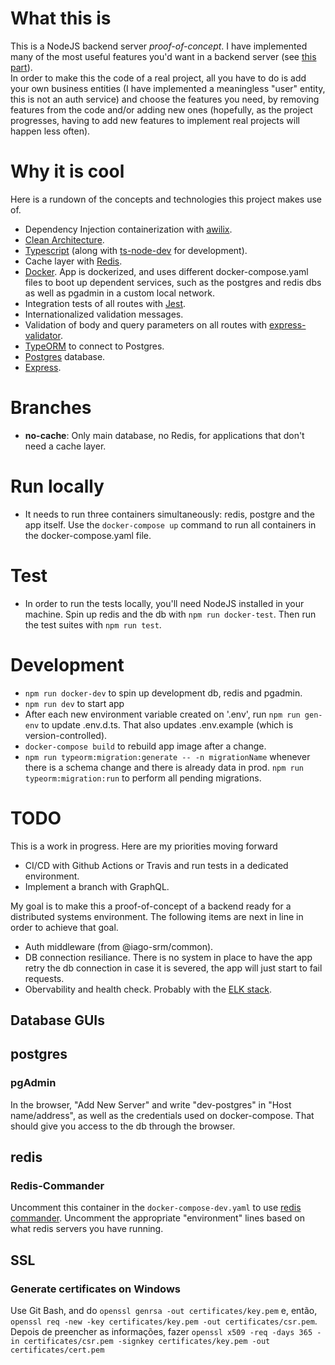 # What this is

This is a NodeJS backend server _proof-of-concept_. I have implemented many of the most useful features you'd want in a backend server (see [this part](#why-it-is-cool)).  
In order to make this the code of a real project, all you have to do is add your own business entities (I have implemented a meaningless "user" entity, this is not an auth service) and choose the features you need, by removing features from the code and/or adding new ones (hopefully, as the project progresses, having to add new features to implement real projects will happen less often).

# Why it is cool

Here is a rundown of the concepts and technologies this project makes use of.

- Dependency Injection containerization with [awilix](https://github.com/jeffijoe/awilix).
- [Clean Architecture](https://blog.cleancoder.com/uncle-bob/2012/08/13/the-clean-architecture.html).
- [Typescript](https://www.typescriptlang.org/) (along with [ts-node-dev](https://www.npmjs.com/package/ts-node-dev) for development).
- Cache layer with [Redis](https://redis.io/).
- [Docker](https://www.docker.com/). App is dockerized, and uses different docker-compose.yaml files to boot up dependent services, such as the postgres and redis dbs as well as pgadmin in a custom local network.
- Integration tests of all routes with [Jest](https://jestjs.io/).
- Internationalized validation messages.
- Validation of body and query parameters on all routes with [express-validator](https://express-validator.github.io/docs/).
- [TypeORM](https://typeorm.io/#/) to connect to Postgres.
- [Postgres](https://www.postgresql.org/) database.
- [Express](https://expressjs.com/).

# Branches

- **no-cache**: Only main database, no Redis, for applications that don't need a cache layer.

# Run locally

- It needs to run three containers simultaneously: redis, postgre and the app itself. Use the `docker-compose up` command to run all containers in the docker-compose.yaml file.

# Test

- In order to run the tests locally, you'll need NodeJS installed in your machine. Spin up redis and the db with `npm run docker-test`. Then run the test suites with `npm run test`.

# Development

- `npm run docker-dev` to spin up development db, redis and pgadmin.
- `npm run dev` to start app
- After each new environment variable created on '.env', run `npm run gen-env` to update .env.d.ts. That also updates .env.example (which is version-controlled).
- `docker-compose build` to rebuild app image after a change.
- `npm run typeorm:migration:generate -- -n migrationName` whenever there is a schema change and there is already data in prod. `npm run typeorm:migration:run` to perform all pending migrations.

# TODO

This is a work in progress. Here are my priorities moving forward

- CI/CD with Github Actions or Travis and run tests in a dedicated environment.
- Implement a branch with GraphQL.

My goal is to make this a proof-of-concept of a backend ready for a distributed systems environment. The following items are next in line in order to achieve that goal.

- Auth middleware (from @iago-srm/common).
- DB connection resiliance. There is no system in place to have the app retry the db connection in case it is severed, the app will just start to fail requests.
- Obervability and health check. Probably with the [ELK stack](https://www.elastic.co/what-is/elk-stack).

## Database GUIs

## postgres

### pgAdmin

In the browser, "Add New Server" and write "dev-postgres" in "Host name/address", as well as the credentials used on docker-compose. That should give you access to the db through the browser.

## redis

### Redis-Commander

Uncomment this container in the `docker-compose-dev.yaml` to use [redis commander](https://github.com/joeferner/redis-commander). Uncomment the appropriate "environment" lines based on what redis servers you have running.

## SSL

### Generate certificates on Windows

Use Git Bash, and do `openssl genrsa -out certificates/key.pem` e, então, `openssl req -new -key certificates/key.pem -out certificates/csr.pem`. Depois de preencher as informações, fazer `openssl x509 -req -days 365 -in certificates/csr.pem -signkey certificates/key.pem -out certificates/cert.pem`
